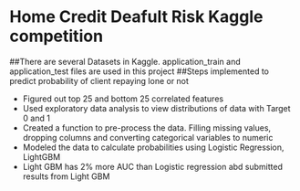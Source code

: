 # Home Credit Deafult Risk Kaggle competition
##There are several Datasets in Kaggle. application_train and application_test files are used in this project
##Steps implemented to predict probability of client repaying lone or not
 * Figured out top 25 and bottom 25 correlated features
 * Used exploratory data analysis to view distributions of data with Target 0 and 1
 * Created a function to pre-process the data. Filling missing values, dropping columns and converting categorical variables to numeric
 * Modeled the data to calculate probabilities using Logistic Regression, LightGBM
 * Light GBM has 2% more AUC than Logistic regression abd submitted results from Light GBM

